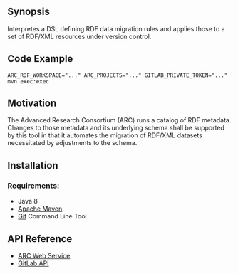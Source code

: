 ## Synopsis

Interpretes a DSL defining RDF data migration rules and applies those to a set of RDF/XML 
resources under version control.

## Code Example

    
    ARC_RDF_WORKSPACE="..." ARC_PROJECTS="..." GITLAB_PRIVATE_TOKEN="..." mvn exec:exec
        
## Motivation

The Advanced Research Consortium (ARC) runs a catalog of RDF metadata. Changes to those metadata
and its underlying schema shall be supported by this tool in that it automates the migration of
RDF/XML datasets necessitated by adjustments to the schema.

## Installation

### Requirements:

* Java 8
* [Apache Maven](http://www.maven.org/)
* [Git](https://git-scm.com/) Command Line Tool


## API Reference

* [ARC Web Service](http://catalog.ar-c.org/)
* [GitLab API](https://docs.gitlab.com/ce/api/)
